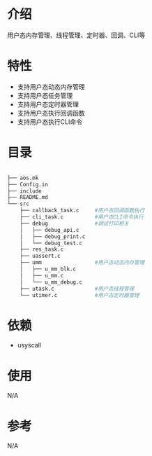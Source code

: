 # 介绍
用户态内存管理、线程管理、定时器、回调、CLI等

# 特性
- 支持用户态动态内存管理
- 支持用户态任务管理
- 支持用户态定时器管理
- 支持用户态执行回调函数
- 支持用户态执行CLI命令

# 目录
```sh

├── aos.mk
├── Config.in
├── include
├── README.md
└── src
    ├── callback_task.c     #用户态回调函数执行
    ├── cli_task.c          #用户态CLI命令执行
    ├── debug               #调试打印相关
    │   ├── debug_api.c
    │   ├── debug_print.c
    │   └── debug_test.c
    ├── res_task.c
    ├── uassert.c
    ├── umm                 #用户态动态内存管理
    │   ├── u_mm_blk.c
    │   ├── u_mm.c
    │   └── u_mm_debug.c
    ├── utask.c             #用户态线程管理
    └── utimer.c            #用户态定时器管理

```
# 依赖
- usyscall

# 使用
N/A

# 参考
N/A
